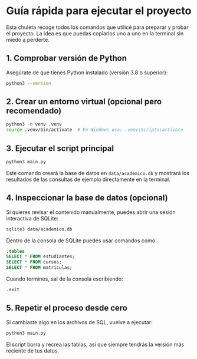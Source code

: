 # Guía rápida para ejecutar el proyecto

Esta chuleta recoge todos los comandos que utilicé para preparar y probar el proyecto.
La idea es que puedas copiarlos uno a uno en la terminal sin miedo a perderte.

## 1. Comprobar versión de Python
Asegúrate de que tienes Python instalado (versión 3.8 o superior):

```bash
python3 --version
```

## 2. Crear un entorno virtual (opcional pero recomendado)

```bash
python3 -m venv .venv
source .venv/bin/activate  # En Windows usa: .venv\Scripts\activate
```

## 3. Ejecutar el script principal

```bash
python3 main.py
```

Este comando creará la base de datos en `data/academico.db` y mostrará los resultados de las
consultas de ejemplo directamente en la terminal.

## 4. Inspeccionar la base de datos (opcional)
Si quieres revisar el contenido manualmente, puedes abrir una sesión interactiva de SQLite:

```bash
sqlite3 data/academico.db
```

Dentro de la consola de SQLite puedes usar comandos como:

```sql
.tables
SELECT * FROM estudiantes;
SELECT * FROM cursos;
SELECT * FROM matriculas;
```

Cuando termines, sal de la consola escribiendo:

```sql
.exit
```

## 5. Repetir el proceso desde cero
Si cambiaste algo en los archivos de SQL, vuelve a ejecutar:

```bash
python3 main.py
```

El script borra y recrea las tablas, así que siempre tendrás la versión más reciente de tus datos.
